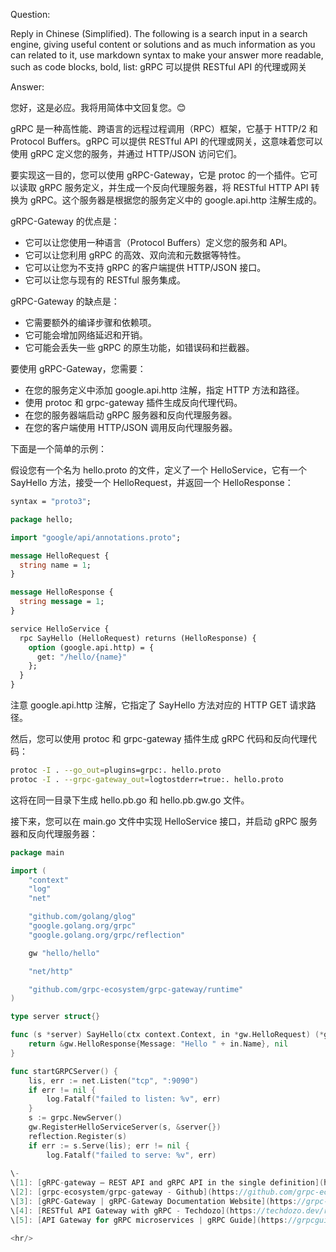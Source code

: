 Question:

Reply in Chinese (Simplified).
The following is a search input in a search engine, giving useful content or solutions and as much information as you can related to it, use markdown syntax to make your answer more readable, such as code blocks, bold, list:
gRPC 可以提供 RESTful API 的代理或网关

Answer:

您好，这是必应。我将用简体中文回复您。😊

gRPC 是一种高性能、跨语言的远程过程调用（RPC）框架，它基于 HTTP/2 和 Protocol Buffers。gRPC 可以提供 RESTful API 的代理或网关，这意味着您可以使用 gRPC 定义您的服务，并通过 HTTP/JSON 访问它们。

要实现这一目的，您可以使用 gRPC-Gateway，它是 protoc 的一个插件。它可以读取 gRPC 服务定义，并生成一个反向代理服务器，将 RESTful HTTP API 转换为 gRPC。这个服务器是根据您的服务定义中的 google.api.http 注解生成的。

gRPC-Gateway 的优点是：

- 它可以让您使用一种语言（Protocol Buffers）定义您的服务和 API。
- 它可以让您利用 gRPC 的高效、双向流和元数据等特性。
- 它可以让您为不支持 gRPC 的客户端提供 HTTP/JSON 接口。
- 它可以让您与现有的 RESTful 服务集成。

gRPC-Gateway 的缺点是：

- 它需要额外的编译步骤和依赖项。
- 它可能会增加网络延迟和开销。
- 它可能会丢失一些 gRPC 的原生功能，如错误码和拦截器。

要使用 gRPC-Gateway，您需要：

- 在您的服务定义中添加 google.api.http 注解，指定 HTTP 方法和路径。
- 使用 protoc 和 grpc-gateway 插件生成反向代理代码。
- 在您的服务器端启动 gRPC 服务器和反向代理服务器。
- 在您的客户端使用 HTTP/JSON 调用反向代理服务器。

下面是一个简单的示例：

假设您有一个名为 hello.proto 的文件，定义了一个 HelloService，它有一个 SayHello 方法，接受一个 HelloRequest，并返回一个 HelloResponse：

```protobuf
syntax = "proto3";

package hello;

import "google/api/annotations.proto";

message HelloRequest {
  string name = 1;
}

message HelloResponse {
  string message = 1;
}

service HelloService {
  rpc SayHello (HelloRequest) returns (HelloResponse) {
    option (google.api.http) = {
      get: "/hello/{name}"
    };
  }
}
```

注意 google.api.http 注解，它指定了 SayHello 方法对应的 HTTP GET 请求路径。

然后，您可以使用 protoc 和 grpc-gateway 插件生成 gRPC 代码和反向代理代码：

```bash
protoc -I . --go_out=plugins=grpc:. hello.proto
protoc -I . --grpc-gateway_out=logtostderr=true:. hello.proto
```

这将在同一目录下生成 hello.pb.go 和 hello.pb.gw.go 文件。

接下来，您可以在 main.go 文件中实现 HelloService 接口，并启动 gRPC 服务器和反向代理服务器：

```go
package main

import (
	"context"
	"log"
	"net"

	"github.com/golang/glog"
	"google.golang.org/grpc"
	"google.golang.org/grpc/reflection"

	gw "hello/hello"

	"net/http"

	"github.com/grpc-ecosystem/grpc-gateway/runtime"
)

type server struct{}

func (s *server) SayHello(ctx context.Context, in *gw.HelloRequest) (*gw.HelloResponse, error) {
	return &gw.HelloResponse{Message: "Hello " + in.Name}, nil
}

func startGRPCServer() {
	lis, err := net.Listen("tcp", ":9090")
	if err != nil {
		log.Fatalf("failed to listen: %v", err)
	}
	s := grpc.NewServer()
	gw.RegisterHelloServiceServer(s, &server{})
	reflection.Register(s)
	if err := s.Serve(lis); err != nil {
		log.Fatalf("failed to serve: %v", err)
	
\-
\[1]: [gRPC-gateway — REST API and gRPC API in the single definition](https://faun.pub/grpc-gateway-rest-api-and-grpc-api-in-the-single-definition-7cb0957bda68)
\[2]: [grpc-ecosystem/grpc-gateway - Github](https://github.com/grpc-ecosystem/grpc-gateway)
\[3]: [gRPC-Gateway | gRPC-Gateway Documentation Website](https://grpc-ecosystem.github.io/grpc-gateway/)
\[4]: [RESTful API Gateway with gRPC - Techdozo](https://techdozo.dev/restful-api-gatewat-with-grpc/)
\[5]: [API Gateway for gRPC microservices | gRPC Guide](https://grpcguide.com/building-api-gateway-for-grpc)

<hr/>

